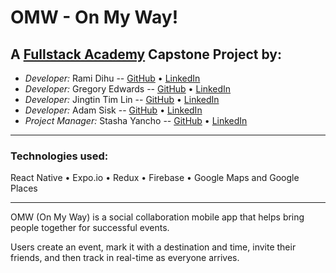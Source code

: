 # OMW - On My Way!

## A [Fullstack Academy](https://www.fullstackacademy.com/) Capstone Project by:

- _Developer:_ Rami Dihu -- [GitHub](https://github.com/rjdihu) • [LinkedIn](https://www.linkedin.com/in/ramidihu/)
- _Developer:_ Gregory Edwards -- [GitHub](https://github.com/apoyando) • [LinkedIn](https://www.linkedin.com/in/gsedwards/)
- _Developer:_ Jingtin Tim Lin -- [GitHub](https://github.com/linjingt) • [LinkedIn](https://www.linkedin.com/in/jingtintimlin/)
- _Developer:_ Adam Sisk -- [GitHub](https://github.com/calamityadam) • [LinkedIn](https://www.linkedin.com/in/adamsisk/)
- _Project Manager:_ Stasha Yancho -- [GitHub](https://github.com/stashayancho) • [LinkedIn](https://www.linkedin.com/in/stasha-yancho/)

---

### Technologies used:

React Native • Expo.io • Redux • Firebase • Google Maps and Google Places

---

OMW (On My Way) is a social collaboration mobile app that helps bring people together for successful events.

Users create an event, mark it with a destination and time, invite their friends, and then track in real-time as everyone arrives.
